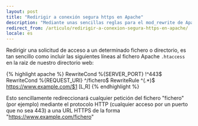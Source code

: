 ```yaml
---
layout: post
title: "Redirigir a conexión segura https en Apache"
description: "Mediante unas sencillas reglas para el mod_rewrite de Apache podemos redirigir el acceso a ficheros o carpetas a una conexión segura https"
redirect_from: /articulo/redirigir-a-conexion-segura-https-en-apache/
locale: es
---
```


Redirigir una solicitud de acceso a un determinado fichero o directorio, es tan sencillo como incluir las siguientes líneas al fichero Apache `.htaccess` en la raiz de nuestro directorio web:

{% highlight apache %}
RewriteCond %{SERVER_PORT} !^443$
RewriteCond %{REQUEST_URI} ^/fichero$
RewriteRule ^(.*)$ https://www.example.com/$1 [L,R]
{% endhighlight %}

Esto sencillamente redireccionará cualquier petición del fichero "fichero" (por ejemplo) mediante el protocolo HTTP (cualquier acceso por un puerto que no sea 443) a una URL HTTPS de la forma "https://www.example.com/fichero"
